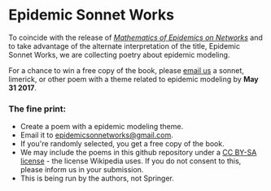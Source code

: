 # Epidemic Sonnet Works

To coincide with the release of [*Mathematics of Epidemics on Networks*](http://www.springer.com/book/9783319508047) and to take advantage of the alternate interpretation of the title, Epidemic Sonnet Works, we are collecting poetry about epidemic modeling.

For a chance to win a free copy of the book, please [email us](mailto:epidemicsonnetworks@gmail.com) a sonnet, limerick, or other poem with a theme related to epidemic modeling by **May 31 2017**.

### The fine print:

- Create a poem with a epidemic modeling theme.
- Email it to [epidemicsonnetworks@gmail.com](mailto:epidemicsonnetworks@gmail.com).
- If you're randomly selected, you get a free copy of the book.
- We may include the poems in this github repository under a [CC BY-SA license](https://creativecommons.org/licenses/) - the license Wikipedia uses.  If you do not consent to this, please inform us in your submission.
- This is being run by the authors, not Springer.
